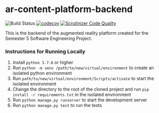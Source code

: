 # ar-content-platform-backend
![Build Status](https://travis-ci.com/thamidurm/ar-content-platform-backend.svg?branch=master)
[![codecov](https://codecov.io/gh/thamidurm/ar-content-platform-backend/branch/master/graph/badge.svg)](https://codecov.io/gh/thamidurm/ar-content-platform-backend)
[![Scrutinizer Code Quality](https://scrutinizer-ci.com/g/thamidurm/ar-content-platform-backend/badges/quality-score.png?b=master)](https://scrutinizer-ci.com/g/thamidurm/ar-content-platform-backend/?branch=master)

This is the backend of the augmented reality platform created for the Semester 5 Software Engineering Project.

### Instructions for Running Locally

1. Install `python 3.7.6` or higher
2. Run `python -m venv /path/to/new/virtual/environment` to create an isolated python environment
3. Run `path/to/new/virtual/environment/Scripts/activate` to start the isolated environment
4. Change the directory to the root of the cloned project and run `pip install -r requirements.txt` in the isolated environment 
5. Run `python manage.py runserver` to start the development server
6. Run `python manage.py test` to run the tests
